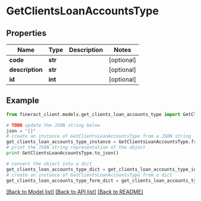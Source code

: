 # GetClientsLoanAccountsType


## Properties

Name | Type | Description | Notes
------------ | ------------- | ------------- | -------------
**code** | **str** |  | [optional] 
**description** | **str** |  | [optional] 
**id** | **int** |  | [optional] 

## Example

```python
from fineract_client.models.get_clients_loan_accounts_type import GetClientsLoanAccountsType

# TODO update the JSON string below
json = "{}"
# create an instance of GetClientsLoanAccountsType from a JSON string
get_clients_loan_accounts_type_instance = GetClientsLoanAccountsType.from_json(json)
# print the JSON string representation of the object
print GetClientsLoanAccountsType.to_json()

# convert the object into a dict
get_clients_loan_accounts_type_dict = get_clients_loan_accounts_type_instance.to_dict()
# create an instance of GetClientsLoanAccountsType from a dict
get_clients_loan_accounts_type_form_dict = get_clients_loan_accounts_type.from_dict(get_clients_loan_accounts_type_dict)
```
[[Back to Model list]](../README.md#documentation-for-models) [[Back to API list]](../README.md#documentation-for-api-endpoints) [[Back to README]](../README.md)


